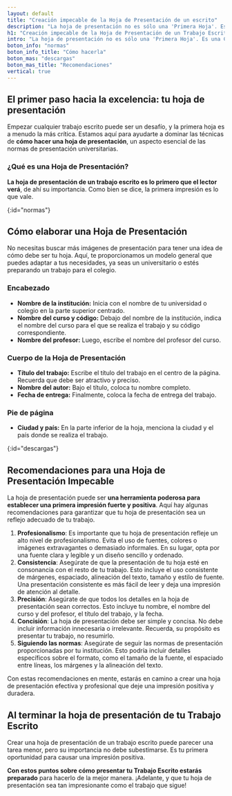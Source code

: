 ```yaml
---
layout: default
title: "Creación impecable de la Hoja de Presentación de un escrito"
description: "La hoja de presentación no es sólo una 'Primera Hoja'. Es una CARTA de presentación que establece el tono y proporciona detalles cruciales acerca de tu trabajo."
h1: "Creación impecable de la Hoja de Presentación de un Trabajo Escrito 2023"
intro: "La hoja de presentación no es sólo una 'Primera Hoja'. Es una CARTA de presentación que establece el tono y proporciona detalles cruciales acerca de tu trabajo."
boton_info: "normas"
boton_info_title: "Cómo hacerla"
boton_mas: "descargas"
boton_mas_title: "Recomendaciones"
vertical: true
---
```

## El primer paso hacia la excelencia: tu hoja de presentación

Empezar cualquier trabajo escrito puede ser un desafío, y la primera hoja es a menudo la más crítica. Estamos aquí para ayudarte a dominar las técnicas de **cómo hacer una hoja de presentación**, un aspecto esencial de las normas de presentación universitarias.

### ¿Qué es una Hoja de Presentación?

**La hoja de presentación de un trabajo escrito es lo primero que el lector verá**, de ahí su importancia. Como bien se dice, la primera impresión es lo que vale.
<!-- Anclaje para que la barra fijada no cubra el siguiente subtítulo -->
{:id="normas"}

## Cómo elaborar una Hoja de Presentación

No necesitas buscar más imágenes de presentación para tener una idea de cómo debe ser tu hoja. Aquí, te proporcionamos un modelo general que puedes adaptar a tus necesidades, ya seas un universitario o estés preparando un trabajo para el colegio.

### Encabezado

* **Nombre de la institución:** Inicia con el nombre de tu universidad o colegio en la parte superior centrado.
* **Nombre del curso y código:** Debajo del nombre de la institución, indica el nombre del curso para el que se realiza el trabajo y su código correspondiente.
* **Nombre del profesor:** Luego, escribe el nombre del profesor del curso.

### Cuerpo de la Hoja de Presentación

* **Título del trabajo:** Escribe el título del trabajo en el centro de la página. Recuerda que debe ser atractivo y preciso.
* **Nombre del autor:** Bajo el título, coloca tu nombre completo.
* **Fecha de entrega:** Finalmente, coloca la fecha de entrega del trabajo.

### Pie de página

* **Ciudad y país:** En la parte inferior de la hoja, menciona la ciudad y el país donde se realiza el trabajo.
<!-- Anclaje para que la barra fijada no cubra el siguiente subtítulo -->
{:id="descargas"}

## Recomendaciones para una Hoja de Presentación Impecable

La hoja de presentación puede ser **una herramienta poderosa para establecer una primera impresión fuerte y positiva**. Aquí hay algunas recomendaciones para garantizar que tu hoja de presentación sea un reflejo adecuado de tu trabajo.

1. **Profesionalismo**: Es importante que tu hoja de presentación refleje un alto nivel de profesionalismo. Evita el uso de fuentes, colores o imágenes extravagantes o demasiado informales. En su lugar, opta por una fuente clara y legible y un diseño sencillo y ordenado.
2. **Consistencia**: Asegúrate de que la presentación de tu hoja esté en consonancia con el resto de tu trabajo. Esto incluye el uso consistente de márgenes, espaciado, alineación del texto, tamaño y estilo de fuente. Una presentación consistente es más fácil de leer y deja una impresión de atención al detalle.
3. **Precisión**: Asegúrate de que todos los detalles en la hoja de presentación sean correctos. Esto incluye tu nombre, el nombre del curso y del profesor, el título del trabajo, y la fecha.
4. **Concisión**: La hoja de presentación debe ser simple y concisa. No debe incluir información innecesaria o irrelevante. Recuerda, su propósito es presentar tu trabajo, no resumirlo.
5. **Siguiendo las normas**: Asegúrate de seguir las normas de presentación proporcionadas por tu institución. Esto podría incluir detalles específicos sobre el formato, como el tamaño de la fuente, el espaciado entre líneas, los márgenes y la alineación del texto.

Con estas recomendaciones en mente, estarás en camino a crear una hoja de presentación efectiva y profesional que deje una impresión positiva y duradera.

<!-- ### Ejemplos de Hojas de Presentación

Te ofreceremos algunos ejemplos de hojas de presentación, tanto para el contexto universitario como para el colegio, en un futuro post. Mantente en sintonía. -->

## Al terminar la hoja de presentación de tu Trabajo Escrito

Crear una hoja de presentación de un trabajo escrito puede parecer una tarea menor, pero su importancia no debe subestimarse. Es tu primera oportunidad para causar una impresión positiva.

**Con estos puntos sobre cómo presentar tu Trabajo Escrito estarás preparado** para hacerlo de la mejor manera. ¡Adelante, y que tu hoja de presentación sea tan impresionante como el trabajo que sigue!
